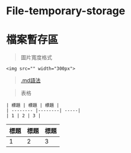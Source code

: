 # File-temporary-storage
# 檔案暫存區  

> 圖片寬度格式
```
<img src="" width="300px">
```
>[.md語法](https://gist.github.com/billy3321/1001749662c370887c63bb30f26c9e6e)

> 表格
```
| 標題 | 標題 | 標題 |
| -------- |--------| -----|
| 1 | 2 | 3 |
```

| 標題 | 標題 | 標題 |
| -------- |--------| -----|
| 1 | 2 | 3 |
